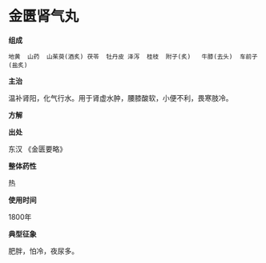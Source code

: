 # 金匮肾气丸
**组成**  

    地黄  山药  山茱萸(酒炙) 茯苓  牡丹皮 泽泻  桂枝  附子(炙)   牛膝(去头)  车前子(盐炙)

**主治**  

温补肾阳，化气行水。用于肾虚水肿，腰膝酸软，小便不利，畏寒肢冷。

**方解**  

**出处**

东汉  《金匮要略》

**整体药性**

热

**使用时间**

1800年

**典型征象**

肥胖，怕冷，夜尿多。